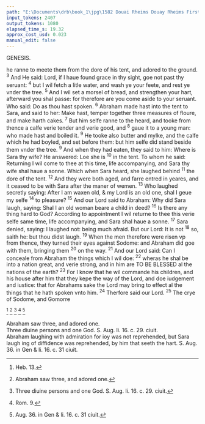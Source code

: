 ```yaml
---
path: "E:\Documents\drb\book_1\jpg\1582 Douai Rheims Douay Rheims First Edition  1 of 3 1609 Old Testament.pdf-87.jpg"
input_tokens: 2407
output_tokens: 1080
elapsed_time_s: 19.32
approx_cost_usd: 0.023
manual_edit: false
---
```

GENESIS.

he ranne to meete them from the dore of his tent, and adored
to the ground. <sup>3</sup> And He said: Lord, if I haue found grace
in thy sight, goe not past thy seruant: <sup>4</sup> but I wil fetch
a litle water, and wash ye your feete, and rest ye vnder the
tree. <sup>5</sup> And I wil set a morsel of bread, and strengthen
your hart, afterward you shal passe: for therefore are you
come aside to your seruant. Who said: Do as thou hast spoken.
<sup>6</sup> Abraham made hast into the tent to Sara, and said to her:
Make hast, temper together three measures of floure, and
make harth cakes. <sup>7</sup> But him selfe ranne to the heard, and
tooke from thence a calfe verie tender and verie good, and
<sup>8</sup> gaue it to a young man: who made hast and boiled it. <sup>9</sup> He
tooke also butter and mylke, and the calfe which he had
boyled, and set before them: but him selfe did stand beside
them vnder the tree. <sup>9</sup> And when they had eaten, they
said to him: Where is Sara thy wife? He answered: Loe she is
<sup>10</sup> in the tent. To whom he said: Returning I wil come to
thee at this time, life accompanying, and Sara thy wife shal
haue a sonne. Which when Sara heard, she laughed behind
<sup>11</sup> the dore of the tent. <sup>12</sup> And they were both aged, and farre
entred in yeares, and it ceased to be with Sara after the
maner of wemen. <sup>13</sup> Who laughed secretly saying: After
I am waxen old, & my Lord is an old one, shal I geue my selfe
<sup>14</sup> to pleasure? <sup>15</sup> And our Lord said to Abraham: Why did Sara
laugh, saying: Shal I an old woman beare a child in deed?
<sup>16</sup> Is there any thing hard to God? According to appointment
I wil returne to thee this verie selfe same time, life accompanying, and Sara shal haue a sonne. <sup>17</sup> Sara denied, saying:
I laughed not: being much afraid. But our Lord: It is not
<sup>18</sup> so, saith he: but thou didst laugh. <sup>19</sup> When the men therefore
were risen vp from thence, they turned their eyes against
Sodome: and Abraham did goe with them, bringing them
<sup>20</sup> on the way. <sup>21</sup> And our Lord said: Can I conceale from Abraham the things which I wil doe: <sup>22</sup> wheras he shal be
into a nation great, and verie strong, and in him are
TO BE BLESSED al the nations of the earth? <sup>23</sup> For I
know that he wil commande his children, and his house
after him that they kepe the way of the Lord, and doe iudgement and iustice: that for Abrahams sake the Lord may
bring to effect al the things that he hath spoken vnto him.
<sup>24</sup> Therfore said our Lord. <sup>25</sup> The crye of Sodome, and
Gomorre

[^1]
[^2]
[^3]
[^4]
[^5]

<aside>Abraham saw three, and adored one.</aside>

<aside>Three diuine persons and one God. S. Aug. li. 16. c. 29. ciuit.</aside>

<aside>Abraham laughing with admiration for ioy was not reprehended, but Sara laugh ing of diffidence was reprehended, by him that seeth the hart. S. Aug. 36. in Gen & li. 16. c. 31 ciuit.</aside>

[^1]: Heb. 13.
[^2]: Abraham saw three, and adored one.
[^3]: Three diuine persons and one God. S. Aug. li. 16. c. 29. ciuit.
[^4]: Rom. 9.
[^5]: Aug. 36. in Gen & li. 16. c. 31 ciuit.